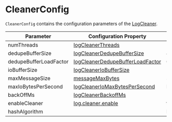 # CleanerConfig

`CleanerConfig` contains the configuration parameters of the [LogCleaner](LogCleaner.md).

Parameter | Configuration Property | Default Value
----------|------------------------|--------------
 numThreads | [logCleanerThreads](../KafkaConfig.md#logCleanerThreads) | 1
 dedupeBufferSize | [logCleanerDedupeBufferSize](../KafkaConfig.md#logCleanerDedupeBufferSize) | 4*1024*1024L
 dedupeBufferLoadFactor | [logCleanerDedupeBufferLoadFactor](../KafkaConfig.md#logCleanerDedupeBufferLoadFactor) | 0.9d
 ioBufferSize | [logCleanerIoBufferSize](../KafkaConfig.md#logCleanerIoBufferSize) | 1024*1024
 maxMessageSize | [messageMaxBytes](../KafkaConfig.md#messageMaxBytes) | 32*1024*1024
 maxIoBytesPerSecond | [logCleanerIoMaxBytesPerSecond](../KafkaConfig.md#logCleanerIoMaxBytesPerSecond) | Double.MaxValue
 backOffMs | [logCleanerBackoffMs](../KafkaConfig.md#logCleanerBackoffMs) | 15*1000
 enableCleaner | [log.cleaner.enable](../KafkaConfig.md#logCleanerEnable) | true
 hashAlgorithm | | MD5
